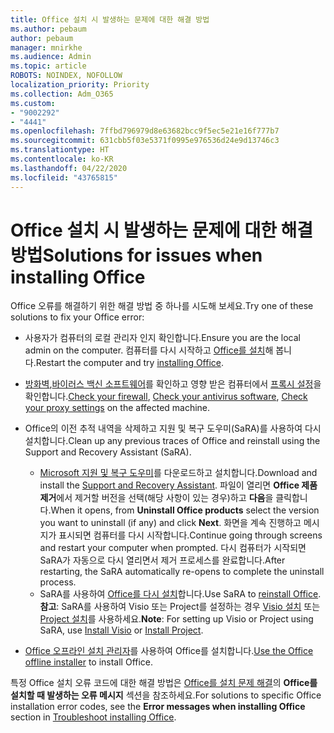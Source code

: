 ```yaml
---
title: Office 설치 시 발생하는 문제에 대한 해결 방법
ms.author: pebaum
author: pebaum
manager: mnirkhe
ms.audience: Admin
ms.topic: article
ROBOTS: NOINDEX, NOFOLLOW
localization_priority: Priority
ms.collection: Adm_O365
ms.custom:
- "9002292"
- "4441"
ms.openlocfilehash: 7ffbd796979d8e63682bcc9f5ec5e21e16f777b7
ms.sourcegitcommit: 631cbb5f03e5371f0995e976536d24e9d13746c3
ms.translationtype: HT
ms.contentlocale: ko-KR
ms.lasthandoff: 04/22/2020
ms.locfileid: "43765815"
---
```

# <a name="solutions-for-issues-when-installing-office"></a><span data-ttu-id="cd970-102">Office 설치 시 발생하는 문제에 대한 해결 방법</span><span class="sxs-lookup"><span data-stu-id="cd970-102">Solutions for issues when installing Office</span></span>

<span data-ttu-id="cd970-103">Office 오류를 해결하기 위한 해결 방법 중 하나를 시도해 보세요.</span><span class="sxs-lookup"><span data-stu-id="cd970-103">Try one of these solutions to fix your Office error:</span></span>

- <span data-ttu-id="cd970-104">사용자가 컴퓨터의 로컬 관리자 인지 확인합니다.</span><span class="sxs-lookup"><span data-stu-id="cd970-104">Ensure you are the local admin on the computer.</span></span> <span data-ttu-id="cd970-105">컴퓨터를 다시 시작하고 [Office를 설치](https://portal.office.com/OLS/MySoftware.aspx)해 봅니다.</span><span class="sxs-lookup"><span data-stu-id="cd970-105">Restart the computer and try [installing Office](https://portal.office.com/OLS/MySoftware.aspx).</span></span>

- <span data-ttu-id="cd970-106">[방화벽](https://support.office.com/article/unlicensed-product-and-activation-errors-in-office-0d23d3c0-c19c-4b2f-9845-5344fedc4380#bkmk_checkfirewall),[바이러스 백신 소프트웨어](https://support.office.com/article/unlicensed-product-and-activation-errors-in-office-0d23d3c0-c19c-4b2f-9845-5344fedc4380#bkmk_checkav)를 확인하고 영향 받은 컴퓨터에서 [프록시 설정](https://support.office.com/article/unlicensed-product-and-activation-errors-in-office-0d23d3c0-c19c-4b2f-9845-5344fedc4380#bkmk_checkproxy)을 확인합니다.</span><span class="sxs-lookup"><span data-stu-id="cd970-106">[Check your firewall](https://support.office.com/article/unlicensed-product-and-activation-errors-in-office-0d23d3c0-c19c-4b2f-9845-5344fedc4380#bkmk_checkfirewall), [Check your antivirus software](https://support.office.com/article/unlicensed-product-and-activation-errors-in-office-0d23d3c0-c19c-4b2f-9845-5344fedc4380#bkmk_checkav), [Check your proxy settings](https://support.office.com/article/unlicensed-product-and-activation-errors-in-office-0d23d3c0-c19c-4b2f-9845-5344fedc4380#bkmk_checkproxy) on the affected machine.</span></span>

- <span data-ttu-id="cd970-107">Office의 이전 추적 내역을 삭제하고 지원 및 복구 도우미(SaRA)를 사용하여 다시 설치합니다.</span><span class="sxs-lookup"><span data-stu-id="cd970-107">Clean up any previous traces of Office and reinstall using the Support and Recovery Assistant (SaRA).</span></span> 

    - <span data-ttu-id="cd970-108">[Microsoft 지원 및 복구 도우미](https://aka.ms/SARA-OfficeUninstall-Alchemy)를 다운로드하고 설치합니다.</span><span class="sxs-lookup"><span data-stu-id="cd970-108">Download and install the [Support and Recovery Assistant](https://aka.ms/SARA-OfficeUninstall-Alchemy).</span></span> <span data-ttu-id="cd970-109">파일이 열리면 **Office 제품 제거**에서 제거할 버전을 선택(해당 사항이 있는 경우)하고 **다음**을 클릭합니다.</span><span class="sxs-lookup"><span data-stu-id="cd970-109">When it opens, from **Uninstall Office products** select the version you want to uninstall (if any) and click **Next**.</span></span> <span data-ttu-id="cd970-110">화면을 계속 진행하고 메시지가 표시되면 컴퓨터를 다시 시작합니다.</span><span class="sxs-lookup"><span data-stu-id="cd970-110">Continue going through screens and restart your computer when prompted.</span></span> <span data-ttu-id="cd970-111">다시 컴퓨터가 시작되면 SaRA가 자동으로 다시 열리면서 제거 프로세스를 완료합니다.</span><span class="sxs-lookup"><span data-stu-id="cd970-111">After restarting, the SaRA automatically re-opens to complete the uninstall process.</span></span>
    - <span data-ttu-id="cd970-112">SaRA를 사용하여 [Office를 다시 설치](https://aka.ms/sara-officeinstall)합니다.</span><span class="sxs-lookup"><span data-stu-id="cd970-112">Use SaRA to [reinstall Office](https://aka.ms/sara-officeinstall).</span></span> <span data-ttu-id="cd970-113">**참고**: SaRA를 사용하여 Visio 또는 Project를 설정하는 경우 [Visio 설치](https://aka.ms/SaRA-VisioSetupScenario) 또는 [Project 설치](https://aka.ms/SaRA-ProjectSetupScenario)를 사용하세요.</span><span class="sxs-lookup"><span data-stu-id="cd970-113">**Note**: For setting up Visio or Project using SaRA, use [Install Visio](https://aka.ms/SaRA-VisioSetupScenario) or [Install Project](https://aka.ms/SaRA-ProjectSetupScenario).</span></span>  

- <span data-ttu-id="cd970-114">[Office 오프라인 설치 관리자](https://support.office.com/article/f0a85fe7-118f-41cb-a791-d59cef96ad1c?wt.mc_id=Alchemy_ClientDIA)를 사용하여 Office를 설치합니다.</span><span class="sxs-lookup"><span data-stu-id="cd970-114">[Use the Office offline installer](https://support.office.com/article/f0a85fe7-118f-41cb-a791-d59cef96ad1c?wt.mc_id=Alchemy_ClientDIA) to install Office.</span></span>

<span data-ttu-id="cd970-115">특정 Office 설치 오류 코드에 대한 해결 방법은 [Office를 설치 문제 해결](https://support.office.com/article/35ff2def-e0b2-4dac-9784-4cf212c1f6c2#BKMK_ErrorMessages)의 **Office를 설치할 때 발생하는 오류 메시지** 섹션을 참조하세요.</span><span class="sxs-lookup"><span data-stu-id="cd970-115">For solutions to specific Office installation error codes, see the **Error messages when installing Office** section in [Troubleshoot installing Office](https://support.office.com/article/35ff2def-e0b2-4dac-9784-4cf212c1f6c2#BKMK_ErrorMessages).</span></span>

